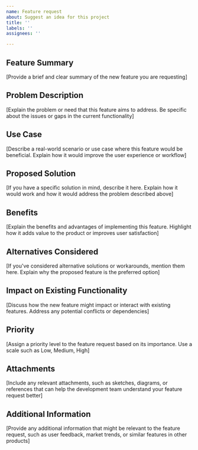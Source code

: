 ```yaml
---
name: Feature request
about: Suggest an idea for this project
title: ''
labels: ''
assignees: ''

---
```


## Feature Summary

[Provide a brief and clear summary of the new feature you are requesting]

## Problem Description

[Explain the problem or need that this feature aims to address. Be specific about the issues or gaps in the current functionality]

## Use Case

[Describe a real-world scenario or use case where this feature would be beneficial. Explain how it would improve the user experience or workflow]

## Proposed Solution

[If you have a specific solution in mind, describe it here. Explain how it would work and how it would address the problem described above]

## Benefits

[Explain the benefits and advantages of implementing this feature. Highlight how it adds value to the product or improves user satisfaction]

## Alternatives Considered

[If you've considered alternative solutions or workarounds, mention them here. Explain why the proposed feature is the preferred option]

## Impact on Existing Functionality

[Discuss how the new feature might impact or interact with existing features. Address any potential conflicts or dependencies]

## Priority

[Assign a priority level to the feature request based on its importance. Use a scale such as Low, Medium, High]

## Attachments

[Include any relevant attachments, such as sketches, diagrams, or references that can help the development team understand your feature request better]

## Additional Information

[Provide any additional information that might be relevant to the feature request, such as user feedback, market trends, or similar features in other products]
